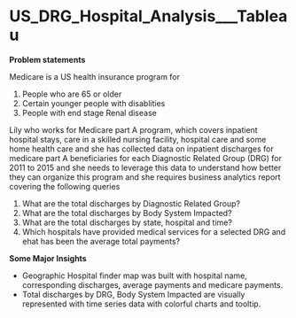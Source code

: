 # US_DRG_Hospital_Analysis___Tableau


**Problem statements**

Medicare is a US health insurance program for 
1) People who are 65 or older 
2) Certain younger people with disablities 
3) People with end stage Renal disease
   
Lily who works for Medicare part A program, which covers inpatient hospital stays, care in a skilled nursing facility, hospital care and some home health care and she has collected data on inpatient discharges for medicare part A beneficiaries for each Diagnostic Related Group (DRG) for 2011 to 2015 and she needs to leverage this data to understand how better they can organize this program and she requires business analytics report covering the following queries

1) What are the total discharges by Diagnostic Related Group?
2) What are the total discharges by Body System Impacted?
3) What are the total discharges by state, hospital and time?
4) Which hospitals have provided medical services for a selected DRG and ehat has been the average total payments?


**Some Major Insights**

* Geographic Hospital finder map was built with hospital name, corresponding discharges, average payments and medicare payments.
* Total discharges by DRG, Body System Impacted are visually represented with time series data with colorful charts and tooltip.

